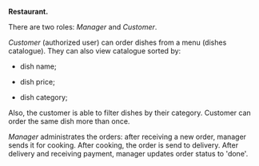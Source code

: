 **Restaurant.**

There are two roles: _Manager_ and _Customer_.

_Customer_ (authorized user) can order dishes from a menu (dishes catalogue). 
They can also view catalogue sorted by:

* dish name;

* dish price;

* dish category;

Also, the customer is able to filter dishes by their category. Customer can
order the same dish more than once.

_Manager_ administrates the orders: after receiving a new order, manager sends
it for cooking. After cooking, the order is send to delivery. After delivery
and receiving payment, manager updates order status to 'done'.
